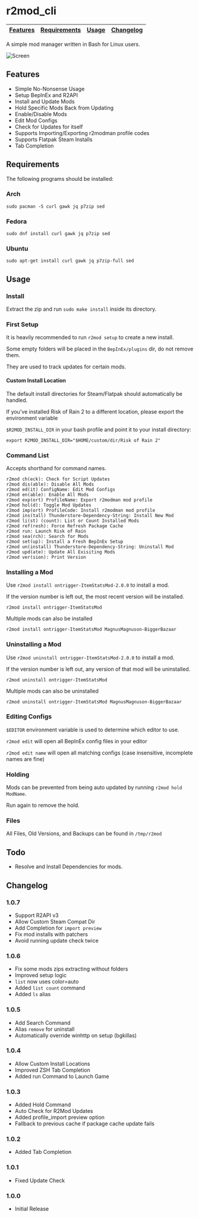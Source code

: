 # r2mod_cli

| [Features](#features) | [Requirements](#requirements) | [Usage](#usage) | [Changelog](#changelog) |
|---|---|---|---|

A simple mod manager written in Bash for Linux users.

![Screen](https://raw.githubusercontent.com/Foldex/r2mod_cli/master/img/screen.png)

## Features

- Simple No-Nonsense Usage
- Setup BepInEx and R2API
- Install and Update Mods
- Hold Specific Mods Back from Updating
- Enable/Disable Mods
- Edit Mod Configs
- Check for Updates for itself
- Supports Importing/Exporting r2modman profile codes
- Supports Flatpak Steam Installs
- Tab Completion

## Requirements

The following programs should be installed:

### Arch

`sudo pacman -S curl gawk jq p7zip sed`

### Fedora

`sudo dnf install curl gawk jq p7zip sed`

### Ubuntu

`sudo apt-get install curl gawk jq p7zip-full sed`

## Usage

### Install

Extract the zip and run `sudo make install` inside its directory.

### First Setup

It is heavily recommended to run `r2mod setup` to create a new install.

Some empty folders will be placed in the `BepInEx/plugins` dir, do not remove them.

They are used to track updates for certain mods.

#### Custom Install Location

The default install directories for Steam/Flatpak should automatically be handled.

If you've installed Risk of Rain 2 to a different location, please export the environment variable

`$R2MOD_INSTALL_DIR` in your bash profile and point it to your install directory:

`export R2MOD_INSTALL_DIR="$HOME/custom/dir/Risk of Rain 2"`

### Command List

Accepts shorthand for command names.

```
r2mod ch(eck): Check for Script Updates
r2mod dis(able): Disable All Mods
r2mod ed(it) ConfigName: Edit Mod Configs
r2mod en(able): Enable All Mods
r2mod exp(ort) ProfileName: Export r2modman mod profile
r2mod hol(d): Toggle Mod Updates
r2mod imp(ort) ProfileCode: Install r2modman mod profile
r2mod ins(tall) Thunderstore-Dependency-String: Install New Mod
r2mod li(st) (count): List or Count Installed Mods
r2mod ref(resh): Force Refresh Package Cache
r2mod run: Launch Risk of Rain
r2mod sea(rch): Search for Mods
r2mod set(up): Install a Fresh BepInEx Setup
r2mod un(install) Thunderstore-Dependency-String: Uninstall Mod
r2mod upd(ate): Update All Exisiting Mods
r2mod ver(sion): Print Version
```

### Installing a Mod

Use `r2mod install ontrigger-ItemStatsMod-2.0.0` to install a mod.

If the version number is left out, the most recent version will be installed.

`r2mod install ontrigger-ItemStatsMod`

Multiple mods can also be installed

`r2mod install ontrigger-ItemStatsMod MagnusMagnuson-BiggerBazaar`

### Uninstalling a Mod

Use `r2mod uninstall ontrigger-ItemStatsMod-2.0.0` to install a mod.

If the version number is left out, any version of that mod will be uninstalled.

`r2mod uninstall ontrigger-ItemStatsMod`

Multiple mods can also be uninstalled

`r2mod uninstall ontrigger-ItemStatsMod MagnusMagnuson-BiggerBazaar`

### Editing Configs

`$EDITOR` environment variable is used to determine which editor to use.

`r2mod edit` will open all BepInEx config files in your editor

`r2mod edit name` will open all matching configs (case insensitive, incomplete names are fine)

### Holding

Mods can be prevented from being auto updated by running `r2mod hold ModName`.

Run again to remove the hold.

### Files

All Files, Old Versions, and Backups can be found in `/tmp/r2mod`

## Todo

- Resolve and Install Dependencies for mods.

## Changelog

### 1.0.7
- Support R2API v3
- Allow Custom Steam Compat Dir
- Add Completion for `import preview`
- Fix mod installs with patchers
- Avoid running update check twice

### 1.0.6

- Fix some mods zips extracting without folders
- Improved setup logic
- `list` now uses color=auto
- Added `list count` command
- Added `ls` alias

### 1.0.5

- Add Search Command
- Alias `remove` for uninstall
- Automatically override winhttp on setup (bgkillas)

### 1.0.4

- Allow Custom Install Locations
- Improved ZSH Tab Completion
- Added run Command to Launch Game

### 1.0.3

- Added Hold Command
- Auto Check for R2Mod Updates
- Added profile_import preview option
- Fallback to previous cache if package cache update fails

### 1.0.2

- Added Tab Completion

### 1.0.1

- Fixed Update Check

### 1.0.0

- Initial Release
